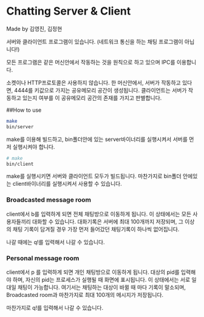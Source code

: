 
# Chatting Server & Client

Made by 김영진, 김정현

서버와 클라이언트 프로그램이 있습니다. (네트워크 통신을 하는 채팅 프로그램이 아닙니다!)

모든 프로그램은 같은 머신안에서 작동하는 것을 원칙으로 하고 있으며 IPC를 이용합니다.

소켓이나 HTTP프로토콜은 사용하지 않습니다. 한 머신안에서, 서버가 작동하고 있다면, 4444를 키값으로 가지는
공유메모리 공간이 생성됩니다. 클라이언트는 서버가 작동하고 있는지 여부를 이 공유메모리 공간의 존재를 가지고 판별합니다.

##How to use

``` sh
make
bin/server
```

make를 이용해 빌드하고, bin폴더안에 있는 server바이너리를 실행시켜서 서버를 먼저 실행시켜야 합니다.

```sh
# make
bin/client
```

make를 실행시키면 서버와 클라이언트 모두가 빌드됩니다. 마찬가지로 bin폴더 안에있는 client바이너리를 실행시켜서 사용할 수 있습니다.

### Broadcasted message room

client에서 b를 입력하게 되면 전체 채팅방으로 이동하게 됩니다. 이 상태에서는 모든 사용자들끼리 대화할 수 있습니다. 대화기록은 서버에 최대 100개까지 저장되며, 그 이상의 채팅 기록이 담겨질 경우 가장 먼저 들어갔던 채팅기록이 하나씩 없어집니다.

나갈 때에는 q!를 입력해서 나갈 수 있습니다.

### Personal message room

client에서 p <pid> 를 입력하게 되면 개인 채팅방으로 이동하게 됩니다. 대상의 pid를 입력해야 하며, 자신의 pid는 프로세스가 실행될 때 화면에 표시됩니다. 이 상태에서는 서로 일대일 채팅이 가능합니다. 여기서는 채팅하는 대상이 바뀔 때 마다 기록이 말소되며, Broadcasted room과 마찬가지로 최대 100개의 메시지가 저장됩니다.

마찬가지로 q!를 입력해서 나갈 수 있습니다.